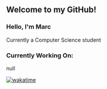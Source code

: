 ## Welcome to my GitHub!

### Hello, I'm Marc
 Currently a Computer Science student
 

### Currently Working On:
 null


[![wakatime](https://wakatime.com/badge/user/40517507-cecb-4f73-9bb1-bf341d8e2516.svg)](https://wakatime.com/@40517507-cecb-4f73-9bb1-bf341d8e2516)

